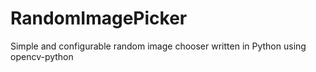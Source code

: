 # RandomImagePicker
Simple and configurable random image chooser written in Python using opencv-python

